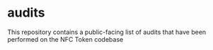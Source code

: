 # audits
This repository contains a public-facing list of audits that have been performed on the NFC Token codebase
